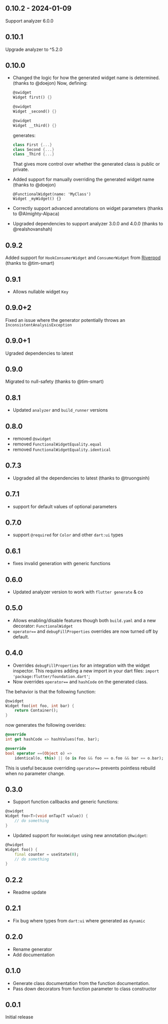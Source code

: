 ## 0.10.2 - 2024-01-09

Support analyzer 6.0.0

## 0.10.1

Upgrade analyzer to ^5.2.0

## 0.10.0

- Changed the logic for how the generated widget name is determined. (thanks to @doejon)
  Now, defining:

  ```dart
  @swidget
  Widget first() {}

  @swidget
  Widget _second() {}

  @swidget
  Widget __third() {}
  ```

  generates:

  ```dart
  class First {...}
  class Second {...}
  class _Third {...}
  ```

  That gives more control over whether the generated class is public or private.

- Added support for manually overriding the generated widget name (thanks to @doejon)

  ```
  @FunctionalWidget(name: 'MyClass')
  Widget _myWidget() {}
  ```

- Correctly support advanced annotations on widget parameters (thanks to @Almighty-Alpaca)

- Upgraded dependencies to support analyzer 3.0.0 and 4.0.0 (thanks to @realshovanshah)

## 0.9.2

Added support for `HookConsumerWidget` and `ConsumerWidget` from [Riverpod](https://pub.dev/packages/riverpod) (thanks to @tim-smart)

## 0.9.1

- Allows nullable widget `Key`

## 0.9.0+2

Fixed an issue where the generator potentially throws an `InconsistentAnalysisException`

## 0.9.0+1

Ugraded dependencies to latest

## 0.9.0

Migrated to null-safety (thanks to @tim-smart)

## 0.8.1

- Updated `analyzer` and `build_runner` versions

## 0.8.0

- removed `@swidget`
- removed `FunctionalWidgetEquality.equal`
- removed `FunctionalWidgetEquality.identical`

## 0.7.3

- Upgraded all the dependencies to latest (thanks to @truongsinh)

## 0.7.1

- support for default values of optional parameters

## 0.7.0

- support `@required` for `Color` and other `dart:ui` types

## 0.6.1

- fixes invalid generation with generic functions

## 0.6.0

- Updated analyzer version to work with `flutter generate` & co

## 0.5.0

- Allows enabling/disable features though both `build.yaml` and a new decorator: `FunctionalWidget`
- `operator==` and `debugFillProperties` overrides are now turned off by default.

## 0.4.0

- Overrides `debugFillProperties` for an integration with the widget inspector.
  This requires adding a new import in your dart files:
  `import 'package:flutter/foundation.dart'`;
- Now overrides `operator==` and `hashCode` on the generated class.

The behavior is that the following function:

```dart
@swidget
Widget foo(int foo, int bar) {
    return Container();
}
```

now generates the following overides:

```dart
@override
int get hashCode => hashValues(foo, bar);

@override
bool operator ==(Object o) =>
    identical(o, this) || (o is Foo && foo == o.foo && bar == o.bar);
```

This is useful because overriding `operator==` prevents pointless rebuild when no parameter change.

## 0.3.0

- Support function callbacks and generic functions:

```dart
@swidget
Widget foo<T>(void onTap(T value)) {
    // do something
}
```

- Updated support for `HookWidget` using new annotation `@hwidget`:

```dart
@hwidget
Widget foo() {
    final counter = useState(0);
    // do something
}
```

## 0.2.2

- Readme update

## 0.2.1

- Fix bug where types from `dart:ui` where generated as `dynamic`

## 0.2.0

- Rename generator
- Add documentation

## 0.1.0

- Generate class documentation from the function documentation.
- Pass down decorators from function parameter to class constructor

## 0.0.1

Initial release
